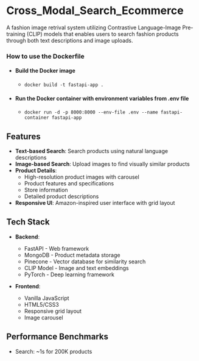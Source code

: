 # Cross_Modal_Search_Ecommerce
A fashion image retrival system utilizing Contrastive Language-Image Pre-training (CLIP) models that enables users to search fashion products through both text descriptions and image uploads.

### How to use the Dockerfile
- #### Build the Docker image
  - ```docker build -t fastapi-app .```

- #### Run the Docker container with environment variables from .env file
  - ```docker run -d -p 8000:8000 --env-file .env --name fastapi-container fastapi-app```

## Features

- **Text-based Search**: Search products using natural language descriptions
- **Image-based Search**: Upload images to find visually similar products
- **Product Details**: 
  - High-resolution product images with carousel
  - Product features and specifications
  - Store information
  - Detailed product descriptions
- **Responsive UI**: Amazon-inspired user interface with grid layout

## Tech Stack

- **Backend**:
  - FastAPI - Web framework
  - MongoDB - Product metadata storage
  - Pinecone - Vector database for similarity search
  - CLIP Model - Image and text embeddings
  - PyTorch - Deep learning framework

- **Frontend**:
  - Vanilla JavaScript
  - HTML5/CSS3
  - Responsive grid layout
  - Image carousel

## Performance Benchmarks
- Search: ~1s for 200K products




